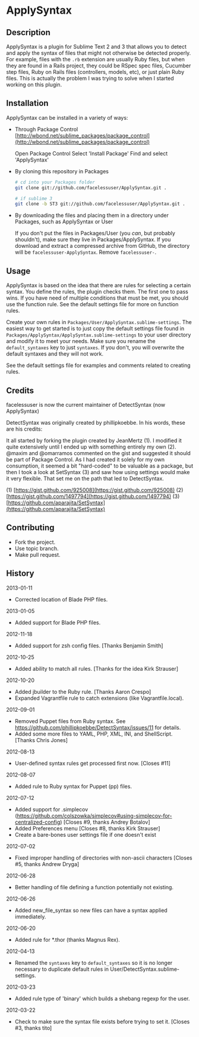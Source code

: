 ApplySyntax
============

Description
-----------

ApplySyntax is a plugin for Sublime Text 2 and 3 that allows you to detect and apply the syntax of files that might not otherwise be detected properly. For example, files with the `.rb` extension are usually Ruby files, but when they are found in a Rails project, they could be RSpec spec files, Cucumber step files, Ruby on Rails files (controllers, models, etc), or just plain Ruby files. This is actually the problem I was trying to solve when I started working on this plugin.

Installation
------------

ApplySyntax can be installed in a variety of ways:

* Through Package Control [http://wbond.net/sublime_packages/package_control](http://wbond.net/sublime_packages/package_control)

	Open Package Control
	Select 'Install Package'
	Find and select 'ApplySyntax'

* By cloning this repository in Packages
	
	```bash
	# cd into your Packages folder
	git clone git://github.com/facelessuser/ApplySyntax.git .
	
	# if sublime 3
	git clone -b ST3 git://github.com/facelessuser/ApplySyntax.git .
	```

* By downloading the files and placing them in a directory under Packages, such as ApplySyntax or User

	If you don't put the files in Packages/User (you *can*, but probably shouldn't), make sure they live in Packages/ApplySyntax. If you download and extract a compressed archive from GitHub, the directory will be `facelessuser-ApplySyntax`. Remove `facelessuser-`.

Usage
-----

ApplySyntax is based on the idea that there are rules for selecting a certain syntax. You define the rules, the plugin checks them. The first one to pass wins. If you have need of multiple conditions that must be met, you should use the function rule. See the default settings file for more on function rules.

Create your own rules in `Packages/User/ApplySyntax.sublime-settings`. The easiest way to get started is to just copy the default settings file found in `Packages/ApplySyntax/ApplySyntax.sublime-settings` to your user directory and modify it to meet your needs. Make sure you rename the `default_syntaxes` key to just `syntaxes`. If you don't, you will overwrite the default syntaxes and they will not work.

See the default settings file for examples and comments related to creating rules.

Credits
-------

facelessuser is now the current maintainer of DetectSyntax (now ApplySyntax)

DetectSyntax was originally created by phillipkoebbe.  In his words, these are his credits:

It all started by forking the plugin created by JeanMertz (1). I modified it quite extensively until I ended up with something entirely my own (2). @maxim and @omarramos commented on the gist and suggested it should be part of Package Control. As I had created it solely for my own consumption, it seemed a bit "hard-coded" to be valuable as a package, but then I took a look at SetSyntax (3) and saw how using settings would make it very flexible. That set me on the path that led to DetectSyntax.

(1) [https://gist.github.com/925008](https://gist.github.com/925008)
(2) [https://gist.github.com/1497794](https://gist.github.com/1497794)
(3) [https://github.com/aparajita/SetSyntax](https://github.com/aparajita/SetSyntax)

Contributing
------------

* Fork the project.
* Use topic branch.
* Make pull request.

History
-------

2013-01-11

* Corrected location of Blade PHP files.

2013-01-05

* Added support for Blade PHP files.

2012-11-18

* Added support for zsh config files. [Thanks Benjamin Smith]

2012-10-25

* Added ability to match all rules. [Thanks for the idea Kirk Strauser]

2012-10-20

* Added jbuilder to the Ruby rule. [Thanks Aaron Crespo]
* Expanded Vagrantfile rule to catch extensions (like Vagrantfile.local).

2012-09-01

* Removed Puppet files from Ruby syntax. See https://github.com/phillipkoebbe/DetectSyntax/issues/11 for details.
* Added some more files to YAML, PHP, XML, INI, and ShellScript. [Thanks Chris Jones]

2012-08-13

* User-defined syntax rules get processed first now. [Closes #11]

2012-08-07

* Added rule to Ruby syntax for Puppet (pp) files.

2012-07-12

* Added support for .simplecov (https://github.com/colszowka/simplecov#using-simplecov-for-centralized-config) [Closes #9, thanks Andrey Botalov]
* Added Preferences menu [Closes #8, thanks Kirk Strauser]
* Create a bare-bones user settings file if one doesn't exist

2012-07-02

* Fixed improper handling of directories with non-ascii characters [Closes #5, thanks Andrew Dryga]

2012-06-28

* Better handling of file defining a function potentially not existing.

2012-06-26

* Added new_file_syntax so new files can have a syntax applied immediately.

2012-06-20

* Added rule for *.thor (thanks Magnus Rex).

2012-04-13

* Renamed the `syntaxes` key to `default_syntaxes` so it is no longer necessary to duplicate default rules in User/DetectSyntax.sublime-settings.

2012-03-23

* Added rule type of 'binary' which builds a shebang regexp for the user.

2012-03-22

* Check to make sure the syntax file exists before trying to set it. [Closes #3, thanks tito]
